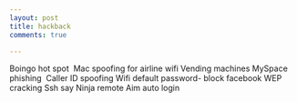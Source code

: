 ```yaml
---
layout: post
title: hackback
comments: true

---
```


Boingo hot spot 
Mac spoofing for airline wifi
Vending machines
MySpace phishing 
Caller ID spoofing
Wifi default password- block facebook
WEP cracking
Ssh say
Ninja remote
Aim auto login
